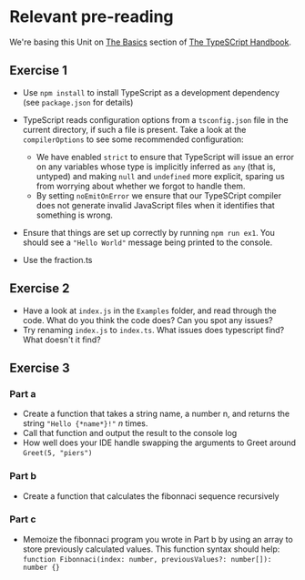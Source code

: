 # Relevant pre-reading
We're basing this Unit on [The Basics](https://www.typescriptlang.org/docs/handbook/2/basic-types.html) section of [The TypeSCript Handbook](https://www.typescriptlang.org/docs/handbook).

## Exercise 1

- Use `npm install` to install TypeScript as a development dependency (see `package.json` for details)
- TypeScript reads configuration options from a `tsconfig.json` file in the current directory, if such a file is present. Take a look at the `compilerOptions` to see some recommended configuration:
  - We have enabled `strict` to ensure that TypeScript will issue an error on any variables whose type is implicitly inferred as `any` (that is, untyped) and making `null` and `undefined` more explicit, sparing us from worrying about whether we forgot to handle them.
  - By setting `noEmitOnError` we ensure that our TypeSCript compiler does not generate invalid JavaScript files when it identifies that something is wrong.
- Ensure that things are set up correctly by running `npm run ex1`. You should see a `"Hello World"` message being printed to the console.

- Use the fraction.ts

## Exercise 2

- Have a look at `index.js` in the `Examples` folder, and read through the code. What do you think the code does? Can you spot any issues?
- Try renaming `index.js` to `index.ts`. What issues does typescript find? What doesn't it find?

## Exercise 3

### Part a
- Create a function that takes a string name, a number n, and returns the string `"Hello {*name*}!"` *n* times.
- Call that function and output the result to the console log
- How well does your IDE handle swapping the arguments to Greet around `Greet(5, "piers")`

### Part b
- Create a function that calculates the fibonnaci sequence recursively

### Part c
- Memoize the fibonnaci program you wrote in Part b by using an array to store previously calculated values. This function syntax should help:
`function Fibonnaci(index: number, previousValues?: number[]): number {}`
